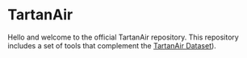 # TartanAir

Hello and welcome to the official TartanAir repository. This repository includes a set of tools that complement the [TartanAir Dataset](https://www.tartanair.org/)). 
